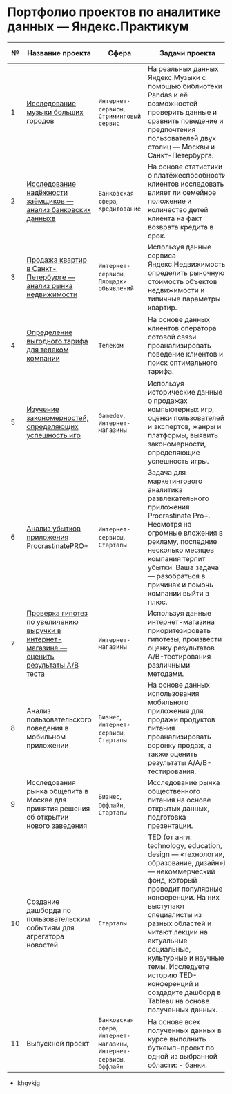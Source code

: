 # Портфолио проектов по аналитике данных — Яндекс.Практикум


| №	| Название проекта | Сфера | Задачи проекта	| Навыки и инструменты |
| --- | --- | --- | --- | --- |
| 1 | [Исследование музыки больших городов](https://github.com/alenatonn/Study_projects/tree/main/%D0%AF%D0%BD%D0%B4%D0%B5%D0%BA%D1%81.%D0%9C%D1%83%D0%B7%D1%8B%D0%BA%D0%B0) | `Интернет-сервисы`, `Стриминговый сервис` | На реальных данных Яндекс.Музыки c помощью библиотеки Pandas и её возможностей проверить данные и сравнить поведение и предпочтения пользователей двух столиц — Москвы и Санкт-Петербурга. | `Pandas`, `Python` |
| 2 | [Исследование надёжности заёмщиков — анализ банковских данныхв](https://github.com/alenatonn/Study_projects/tree/main/%D0%98%D1%81%D1%81%D0%BB%D0%B5%D0%B4%D0%BE%D0%B2%D0%B0%D0%BD%D0%B8%D0%B5%20%D0%BD%D0%B0%D0%B4%D0%B5%D0%B6%D0%BD%D0%BE%D1%81%D1%82%D0%B8%20%D0%B7%D0%B0%D0%B5%D0%BC%D1%89%D0%B8%D0%BA%D0%BE%D0%B2) | `Банковская сфера`, `Кредитование` | На основе статистики о платёжеспособности клиентов исследовать влияет ли семейное положение и количество детей клиента на факт возврата кредита в срок. | `Pandas`, `Python`, `предобработка данных` |
| 3 | [Продажа квартир в Санкт-Петербурге — анализ рынка недвижимости](https://github.com/alenatonn/Study_projects/tree/main/%D0%98%D1%81%D1%81%D0%BB%D0%B5%D0%B4%D0%BE%D0%B2%D0%B0%D0%BD%D0%B8%D0%B5%20%D0%BE%D0%B1%D1%8A%D1%8F%D0%B2%D0%BB%D0%B5%D0%BD%D0%B8%D0%B8%CC%86%20%D0%BE%20%D0%BF%D1%80%D0%BE%D0%B4%D0%B0%D0%B6%D0%B5%20%D0%BA%D0%B2%D0%B0%D1%80%D1%82%D0%B8%D1%80) | `Интернет-сервисы`, `Площадки объявлений` | Используя данные сервиса Яндекс.Недвижимость, определить рыночную стоимость объектов недвижимости и типичные параметры квартир. | `Matplotlib`, `Pandas`, `Python`, `визуализация данных`, `исследовательский анализ данных`, `предобработка данных` |
| 4 | [Определение выгодного тарифа для телеком компании](https://github.com/alenatonn/Study_projects/tree/main/%D0%9E%D0%BF%D1%80%D0%B5%D0%B4%D0%B5%D0%BB%D0%B5%D0%BD%D0%B8%D0%B5%20%D0%B2%D1%8B%D0%B3%D0%BE%D0%B4%D0%BD%D0%BE%D0%B3%D0%BE%20%D1%82%D0%B0%D1%80%D0%B8%D1%84%D0%B0) | `Телеком` | На основе данных клиентов оператора сотовой связи проанализировать поведение клиентов и поиск оптимального тарифа. | `Matplotlib`, `NumPy`, `Pandas`, `Python`, `SciPy`, `описательная статистика`, `проверка статистических гипотез` |
| 5 | [Изучение закономерностей, определяющих успешность игр](https://github.com/alenatonn/Study_projects/tree/main/%D0%98%D1%81%D1%81%D0%BB%D0%B5%D0%B4%D0%BE%D0%B2%D0%B0%D0%BD%D0%B8%D0%B5%20%D1%80%D1%8B%D0%BD%D0%BA%D0%B0%20%D0%B2%D0%B8%D0%B4%D0%B5%D0%BE%D0%B8%D0%B3%D1%80) | `Gamedev`, `Интернет-магазины` | Используя исторические данные о продажах компьютерных игр, оценки пользователей и экспертов, жанры и платформы, выявить закономерности, определяющие успешность игры. | `Matplotlib`, `NumPy`, `Pandas`, `Python`, `исследовательский анализ данных`, `описательная статистика`, `предобработка данных`, `проверка статистических гипотез` |
| 6 | [Анализ убытков приложения ProcrastinatePRO+](https://github.com/alenatonn/Study_projects/tree/main/%D0%90%D0%BD%D0%B0%D0%BB%D0%B8%D0%B7%20%D0%B1%D0%B8%D0%B7%D0%BD%D0%B5%D1%81-%D0%BF%D0%BE%D0%BA%D0%B0%D0%B7%D0%B0%D1%82%D0%B5%D0%BB%D0%B5%D0%B8%CC%86%20%D1%80%D0%B0%D0%B7%D0%B2%D0%BB%D0%B5%D0%BA%D0%B0%D1%82%D0%B5%D0%BB%D1%8C%D0%BD%D0%BE%D0%B3%D0%BE%20%D0%BF%D1%80%D0%B8%D0%BB%D0%BE%D0%B6%D0%B5%D0%BD%D0%B8%D1%8F) | `Интернет-сервисы`, `Стартапы` | Задача для маркетингового аналитика развлекательного приложения Procrastinate Pro+. Несмотря на огромные вложения в рекламу, последние несколько месяцев компания терпит убытки. Ваша задача — разобраться в причинах и помочь компании выйти в плюс. | `Matplotlib`, `Pandas`, `Python`, `Seaborn`, `когортный анализ`, `продуктовые метрики`, `юнит-экономика` |
| 7 | [Проверка гипотез по увеличению выручки в интернет-магазине — оценить результаты A/B теста](https://github.com/alenatonn/Study_projects/tree/main/%D0%9F%D1%80%D0%B8%D0%BD%D1%8F%D1%82%D0%B8%D0%B5%20%D1%80%D0%B5%D1%88%D0%B5%D0%BD%D0%B8%D0%B8%CC%86%20%D0%B2%20%D0%B1%D0%B8%D0%B7%D0%BD%D0%B5%D1%81%D0%B5) | `Интернет-магазины` | Используя данные интернет-магазина приоритезировать гипотезы, произвести оценку результатов A/B-тестирования различными методами. | `A/B-тестирование`, `Matplotlib`, `Pandas`, `Python`, `SciPy`, `проверка статистических гипотез` |
| 8 | Анализ пользовательского поведения в мобильном приложении | `Бизнес`, `Интернет-сервисы`, `Стартапы` | На основе данных использования мобильного приложения для продажи продуктов питания проанализировать воронку продаж, а также оценить результаты A/A/B-тестирования. | `A/B-тестирование`, `Matplotlib`, `Pandas`, `Plotly`, `Python`, `Seaborn`, `визуализация данных`, `проверка статистических гипотез`, `продуктовые метрики`, `событийная аналитика` |
| 9 | Исследования рынка общепита в Москве для принятия решения об открытии нового заведения | `Бизнес`, `Оффлайн`, `Стартапы` | Исследование рынка общественного питания на основе открытых данных, подготовка презентации. | `Pandas`, `Plotly`, `Python`, `Seaborn`, `визуализация данных` |
| 10 | Создание дашборда по пользовательским событиям для агрегатора новостей | `Стартапы` | TED (от англ. technology, education, design — «технологии, образование, дизайн») — некоммерческий фонд, который проводит популярные конференции. На них выступают специалисты из разных областей и читают лекции на актуальные социальные, культурные и научные темы. Исследуете историю TED-конференций и создадите дашборд в Tableau на основе полученных данных. | `Tableau`, `построение дашбордов`, `продуктовые метрики` |
| 11 | Выпускной проект | `Банковская сфера`, `Интернет-магазины`, `Интернет-сервисы`, `Оффлайн` | На основе всех полученных данных в курсе выполнить буткемп-проект по одной из выбранной области: - банки. | `Pandas`, `Plotly`, `Python`, `Seaborn`, `визуализация данных` |




- khgvkjg
